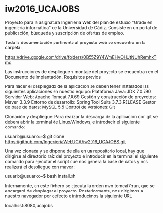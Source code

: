 # iw2016_UCAJOBS
Proyecto para la asignatura Ingeniería Web del plan de estudio "Grado en ingeniería informática" de la Universidad de Cádiz.
Consiste en un portal de publicación, búsqueda y suscripción de ofertas de empleo.

Toda la documentación pertinente al proyecto web se encuentra en la carpeta:

https://drive.google.com/drive/folders/0B55Z9Y4WmEHvOHUtNUhRemhxTmc

Las instrucciones de despliegue y montaje del proyecto se encuentran en el Documento de Implantación.
Requisitos previos


Para hacer el desplegado de la aplicación se deben tener instalados las siguientes aplicaciones en nuestro equipo:
Plataforma Java: JDK 7.0.790
Servidor Web: Apache Tomcat 7.0.69
Gestión y construcción de proyectos: Maven 3.3.9
Entorno de desarrollo: Spring Tool Suite 3.7.3.RELEASE
Gestor de base de datos: MySQL 5.5
Control de versiones: Git

Clonación y despliegue:
Para realizar la descarga de la aplicación con git se deberá abrir la terminal de Linux/Windows, e introducir el siguiente comando:
 
  usuario@usuario:~$  git clone https://github.com/IngenieriaWebUCA/iw2016_UCAJOBS.git

Una vez clonada y se dispone de ella en un repositorio local, hay que dirigirse al directorio raíz del proyecto e introducir en la terminal el siguiente comando para ejecutar el script que nos genera la base de datos y nos realizará el despliegue con maven:
 
  usuario@usuario:~$  bash install.sh

Internamente, en este fichero se ejecuta la orden mvn tomcat7:run, que se encargará de desplegar el proyecto.
Posteriormente, nos dirigimos a nuestro navegador por defecto e introducimos la siguiente URL
 
  localhost:8080/ucajobs

